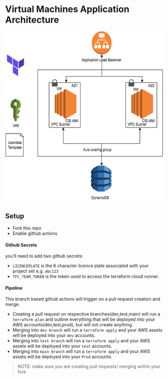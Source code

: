 # Virtual Machines Application Architecture
![Virtual Machines Application Architecture](./images/vm-app-architecture.png)
## Setup
- Fork this repo
- Enable github actions
#### Github Secrets
you'll need to add two github secrets:
  - `LICENCEPLATE` is the 6 character licence plate associated with your project set e.g. `abc123`
  - `TFC_TEAM_TOKEN` is the token used to access the terraform cloud runner.

#### Pipeline
This branch based github actions will trigger on a pull request creation and merge.
- Creating a pull request on respective branches(dev,test,main) will run a `terraform plan` and outline everything that will be deployed into your AWS accounts(dev,test,prod), but will not create anything.
- Merging into `dev branch` will run a `terraform apply` and your AWS assets will be deployed into your `dev` accounts.
- Merging into `test branch` will run a `terraform apply` and your AWS assets will be deployed into your `test` accounts.
- Merging into `main branch` will run a `terraform apply` and your AWS assets will be deployed into your `Prod` accounts.
>NOTE: make sure you are creating pull requests/ merging within your fork